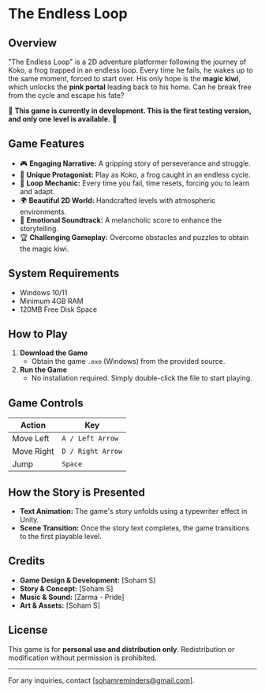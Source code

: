 
 # **The Endless Loop**

## **Overview**
"The Endless Loop" is a 2D adventure platformer following the journey of Koko, a frog trapped in an endless loop. Every time he fails, he wakes up to the same moment, forced to start over. His only hope is the **magic kiwi**, which unlocks the **pink portal** leading back to his home. Can he break free from the cycle and escape his fate?

🚧 **This game is currently in development. This is the first testing version, and only one level is available.** 🚧

## **Game Features**
- 🎮 **Engaging Narrative:** A gripping story of perseverance and struggle.
- 🐸 **Unique Protagonist:** Play as Koko, a frog caught in an endless cycle.
- 🔄 **Loop Mechanic:** Every time you fail, time resets, forcing you to learn and adapt.
- 🌍 **Beautiful 2D World:** Handcrafted levels with atmospheric environments.
- 🎼 **Emotional Soundtrack:** A melancholic score to enhance the storytelling.
- 🏆 **Challenging Gameplay:** Overcome obstacles and puzzles to obtain the magic kiwi.

## **System Requirements**
- Windows 10/11 
- Minimum 4GB RAM
- 120MB Free Disk Space

## **How to Play**
1. **Download the Game**
   - Obtain the game `.exe` (Windows) from the provided source.
2. **Run the Game**
   - No installation required. Simply double-click the file to start playing.

## **Game Controls**
| Action | Key |
|--------|----|
| Move Left | `A / Left Arrow` |
| Move Right | `D / Right Arrow` |
| Jump | `Space` |

## **How the Story is Presented**
- **Text Animation:** The game's story unfolds using a typewriter effect in Unity.
- **Scene Transition:** Once the story text completes, the game transitions to the first playable level.

## **Credits**
- **Game Design & Development:** [Soham S]
- **Story & Concept:** [Soham S]
- **Music & Sound:** [Zarma - Pride]
- **Art & Assets:** [Soham S]

## **License**
This game is for **personal use and distribution only**. Redistribution or modification without permission is prohibited.

---
For any inquiries, contact [sohamreminders@gmail.com].


